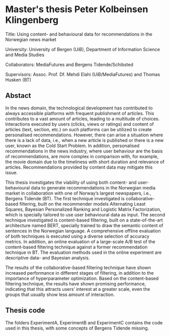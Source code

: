 # Master's thesis Peter Kolbeinsen Klingenberg

Title: Using content- and behavioural data for recommendations in the Norwegian news market

University: University of Bergen (UiB), Department of Information Science and Media Studies

Collaborators: MediaFutures and Bergens Tidende/Schibsted

Supervisors: Assoc. Prof. Df. Mehdi Elahi (UiB/MediaFutures) and Thomas Husken (BT)


## Abstact
In the news domain, the technological development has contributed to always accessible 
platforms with frequent publishment of articles. This contributes to a vast amount of 
articles, leading to a multitude of choices. Interactions executed by users (clicks, views or ratings) 
and content of articles (text, section, etc.) on such platforms can be utilized to create personalised 
recommendations. However, there can arise a situation where there is a lack of data, i.e., 
when a new article is published or there is a new user, known as the Cold Start Problem. In addition, 
personalised recommendations in the news industry, where user behaviour are the basis of recommendations, are more
complex in comparison with, for example, the movie domain due to the timeliness with
short duration and relevance of articles. Recommendations provided by content data
may mitigate this issue.

This thesis investigates the viability of using both content- and user-behavioural data
to generate recommendations in the Norwegian media market in collaboration with
one of Norway’s largest newspapers, i.e., Bergens Tidende (BT). The first technique
investigated is collaborative-based filtering, built on the recommender models Alternating Least Squares, 
Bayesian Personalized Ranking and Logistic Matrix Factorization, which is specially tailored to use 
user behavioural data as input. The second technique investigated is content-based filtering, 
built on a state-of-the-art architecture named BERT, specially trained to draw the semantic content of sentences 
in the Norwegian language. A comprehensive offline evaluation of both techniques is executed using a diverse 
selection of accuracy metrics. In addition, an online evaluation of a large-scale A/B test of the content-based filtering 
technique against a former recommendation technique in BT. The evaluation methods used in the online experiment are
descriptive data- and Bayesian analysis.

The results of the collaborative-based filtering technique have shown increased performance in different stages of filtering, 
in addition to the importance of hyperparameter optimization. Based on the content-based filtering technique, 
the results have shown promising performance, indicating that this attracts users’ interest at a greater scale, 
even the groups that usually show less amount of interaction.


## Thesis code
The folders ExperimentA, ExperimentB and ExperimentC contains the code used in this thesis, with some 
concepts of Bergens Tidende missing.

